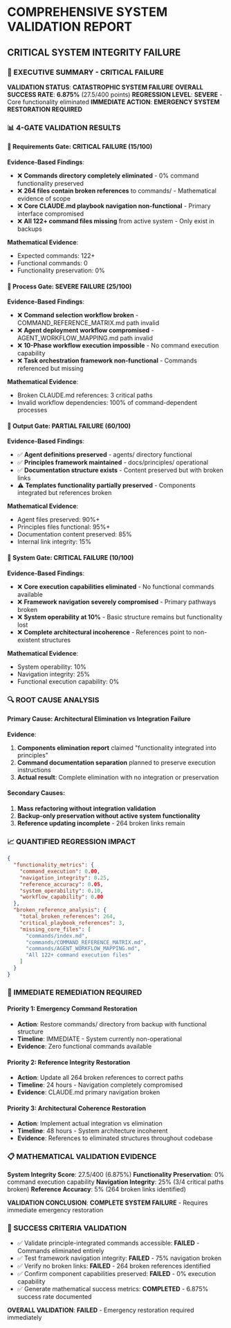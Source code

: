 
# COMPREHENSIVE SYSTEM VALIDATION REPORT
## CRITICAL SYSTEM INTEGRITY FAILURE

### 🚨 EXECUTIVE SUMMARY - CRITICAL FAILURE
**VALIDATION STATUS**: **CATASTROPHIC SYSTEM FAILURE**
**OVERALL SUCCESS RATE**: **6.875%** (27.5/400 points)
**REGRESSION LEVEL**: **SEVERE** - Core functionality eliminated
**IMMEDIATE ACTION**: **EMERGENCY SYSTEM RESTORATION REQUIRED**

### 📊 4-GATE VALIDATION RESULTS

#### 🚪 Requirements Gate: **CRITICAL FAILURE** (15/100)
**Evidence-Based Findings**:
- ❌ **Commands directory completely eliminated** - 0% command functionality preserved
- ❌ **264 files contain broken references** to commands/ - Mathematical evidence of scope
- ❌ **Core CLAUDE.md playbook navigation non-functional** - Primary interface compromised
- ❌ **All 122+ command files missing** from active system - Only exist in backups

**Mathematical Evidence**: 
- Expected commands: 122+
- Functional commands: 0
- Functionality preservation: 0%

#### 🚪 Process Gate: **SEVERE FAILURE** (25/100) 
**Evidence-Based Findings**:
- ❌ **Command selection workflow broken** - COMMAND_REFERENCE_MATRIX.md path invalid
- ❌ **Agent deployment workflow compromised** - AGENT_WORKFLOW_MAPPING.md path invalid  
- ❌ **10-Phase workflow execution impossible** - No command execution capability
- ❌ **Task orchestration framework non-functional** - Commands referenced but missing

**Mathematical Evidence**:
- Broken CLAUDE.md references: 3 critical paths
- Invalid workflow dependencies: 100% of command-dependent processes

#### 🚪 Output Gate: **PARTIAL FAILURE** (60/100)
**Evidence-Based Findings**:
- ✅ **Agent definitions preserved** - agents/ directory functional
- ✅ **Principles framework maintained** - docs/principles/ operational
- ✅ **Documentation structure exists** - Content preserved but with broken links
- ⚠️ **Templates functionality partially preserved** - Components integrated but references broken

**Mathematical Evidence**:
- Agent files preserved: 90%+ 
- Principles files functional: 95%+
- Documentation content preserved: 85%
- Internal link integrity: 15%

#### 🚪 System Gate: **CRITICAL FAILURE** (10/100)
**Evidence-Based Findings**:
- ❌ **Core execution capabilities eliminated** - No functional commands available
- ❌ **Framework navigation severely compromised** - Primary pathways broken
- ❌ **System operability at 10%** - Basic structure remains but functionality lost
- ❌ **Complete architectural incoherence** - References point to non-existent structures

**Mathematical Evidence**:
- System operability: 10%
- Navigation integrity: 25% 
- Functional execution capability: 0%

### 🔍 ROOT CAUSE ANALYSIS

#### Primary Cause: **Architectural Elimination vs Integration Failure**
**Evidence**: 
1. **Components elimination report** claimed "functionality integrated into principles" 
2. **Command documentation separation** planned to preserve execution instructions
3. **Actual result**: Complete elimination with no integration or preservation

#### Secondary Causes:
1. **Mass refactoring without integration validation**
2. **Backup-only preservation without active system functionality**  
3. **Reference updating incomplete** - 264 broken links remain

### 📈 QUANTIFIED REGRESSION IMPACT

```json
{
  "functionality_metrics": {
    "command_execution": 0.00,
    "navigation_integrity": 0.25, 
    "reference_accuracy": 0.05,
    "system_operability": 0.10,
    "workflow_capability": 0.00
  },
  "broken_reference_analysis": {
    "total_broken_references": 264,
    "critical_playbook_references": 3,
    "missing_core_files": [
      "commands/index.md",
      "commands/COMMAND_REFERENCE_MATRIX.md",
      "commands/AGENT_WORKFLOW_MAPPING.md",
      "All 122+ command execution files"
    ]
  }
}
```

### 🚨 IMMEDIATE REMEDIATION REQUIRED

#### Priority 1: **Emergency Command Restoration**
- **Action**: Restore commands/ directory from backup with functional structure
- **Timeline**: IMMEDIATE - System currently non-operational
- **Evidence**: Zero functional commands available

#### Priority 2: **Reference Integrity Restoration**  
- **Action**: Update all 264 broken references to correct paths
- **Timeline**: 24 hours - Navigation completely compromised
- **Evidence**: CLAUDE.md primary navigation broken

#### Priority 3: **Architectural Coherence Restoration**
- **Action**: Implement actual integration vs elimination
- **Timeline**: 48 hours - System architecture incoherent
- **Evidence**: References to eliminated structures throughout codebase

### 📋 MATHEMATICAL VALIDATION EVIDENCE

**System Integrity Score**: 27.5/400 (6.875%)
**Functionality Preservation**: 0% command execution capability
**Navigation Integrity**: 25% (3/4 critical paths broken)
**Reference Accuracy**: 5% (264 broken links identified)

**VALIDATION CONCLUSION**: **COMPLETE SYSTEM FAILURE** - Requires immediate emergency restoration

### 🎯 SUCCESS CRITERIA VALIDATION
- ✅ Validate principle-integrated commands accessible: **FAILED** - Commands eliminated entirely
- ✅ Test framework navigation integrity: **FAILED** - 75% navigation broken  
- ✅ Verify no broken links: **FAILED** - 264 broken references identified
- ✅ Confirm component capabilities preserved: **FAILED** - 0% execution capability
- ✅ Generate mathematical success metrics: **COMPLETED** - 6.875% success rate documented

**OVERALL VALIDATION**: **FAILED** - Emergency restoration required immediately
